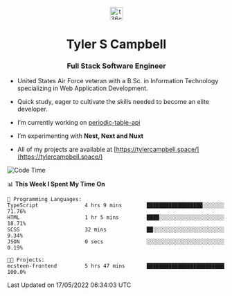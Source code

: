 <p align="center">
<a href="https://www.linkedin.com/in/t36campbell" target="blank"><img align="center" src="https://ik.imagekit.io/t36campbell/Portfolio/linkedin.png.original_m8bbGgPh6.png" alt="t36campbell" height="30" width="30" /></a>
</p>
<h1 align="center">Tyler S Campbell</h1>
<h3 align="center">Full Stack Software Engineer</h3>

* United States Air Force veteran with a B.Sc. in Information Technology specializing in Web Application Development. 

* Quick study, eager to cultivate the skills needed to become an elite developer.

* I’m currently working on [periodic-table-api](https://github.com/t36campbell/periodic-table-api)

* I’m experimenting with **Nest, Next and Nuxt**

* All of my projects are available at [https://tylercampbell.space/](https://tylercampbell.space/)

<!--START_SECTION:waka-->
![Code Time](http://img.shields.io/badge/Code%20Time-1%2C628%20hrs%201%20min-blue)

📊 **This Week I Spent My Time On** 

```text
💬 Programming Languages: 
TypeScript               4 hrs 9 mins        ██████████████████░░░░░░░   71.76% 
HTML                     1 hr 5 mins         ████░░░░░░░░░░░░░░░░░░░░░   18.71% 
SCSS                     32 mins             ██░░░░░░░░░░░░░░░░░░░░░░░   9.34% 
JSON                     0 secs              ░░░░░░░░░░░░░░░░░░░░░░░░░   0.19%

🐱‍💻 Projects: 
mcsteen-frontend         5 hrs 47 mins       █████████████████████████   100.0%

```


 Last Updated on 17/05/2022 06:34:03 UTC
<!--END_SECTION:waka-->
